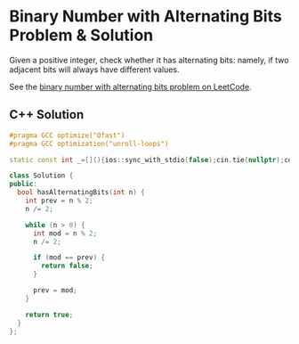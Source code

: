 # Binary Number with Alternating Bits Problem & Solution

Given a positive integer, check whether it has alternating bits: namely, if two adjacent bits will always have different values.

See the [binary number with alternating bits problem on LeetCode](https://leetcode.com/problems/binary-number-with-alternating-bits).

## C++ Solution

```cpp
#pragma GCC optimize("Ofast")
#pragma GCC optimization("unroll-loops")

static const int _=[](){ios::sync_with_stdio(false);cin.tie(nullptr);cout.tie(nullptr);return 0;}();

class Solution {
public:
  bool hasAlternatingBits(int n) {
    int prev = n % 2;
    n /= 2;

    while (n > 0) {
      int mod = n % 2;
      n /= 2;

      if (mod == prev) {
        return false;
      }

      prev = mod;
    }

    return true;
  }
};
```
